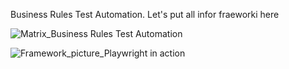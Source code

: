  Business Rules Test Automation.
 Let's put all infor fraeworki here

 ![Matrix_Business Rules Test Automation](https://github.com/user-attachments/assets/29f49e6b-ade9-4220-959b-afcc4d6ed13a)

![Framework_picture_Playwright in action](https://github.com/user-attachments/assets/0265bee8-c278-41af-94dd-328b70dddc60)

